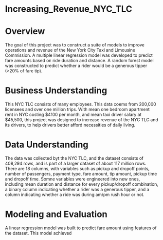 # Increasing_Revenue_NYC_TLC

# Overview
The goal of this project was to construct a suite of models to improve operations and revenue of the New York City Taxi and Limousine Commission. A multiple linear regression model was developed to predict fare amounts based on ride duration and distance. A random forest model was constructed to predict whether a rider would be a generous tipper (>20% of fare tip). 

# Business Understanding
This NYC TLC consists of many employees. This data coems from 200,000 licensees and over one million trips. With mean one bedroom apartment rent in NYC costing $4100 per month, and mean taxi driver salary at $45,500, this project was designed to increase revenue of the NYC TLC and its drivers, to help drivers better afford necessities of daily living. 

# Data Understanding
The data was collected byt the NYC TLC, and the dataset consists of 408,294 rows, and is part of a larger dataset of about 117 million rows. There are 18 columns, with variables such as pickup and dropoff points, number of passengers, payment type, fare amount, tip amount, pickup time and dropoff time. Somne variables were engineered into new ones, including mean duration and distance for every pickup/dropoff combination, a binary column indicating whether a rider was a generous tipper, and a column indicating whether a ride was during am/pm rush hour or not. 

# Modeling and Evaluation
A linear regression model was built to predict fare amount using features of the dataset. This model achieved 
